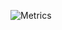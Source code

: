![Metrics](https://metrics.lecoq.io/cengiz?template=classic&base.community=0&base.repositories=0&stars=1&stars.limit=4&config.timezone=Europe%2FIstanbul)
